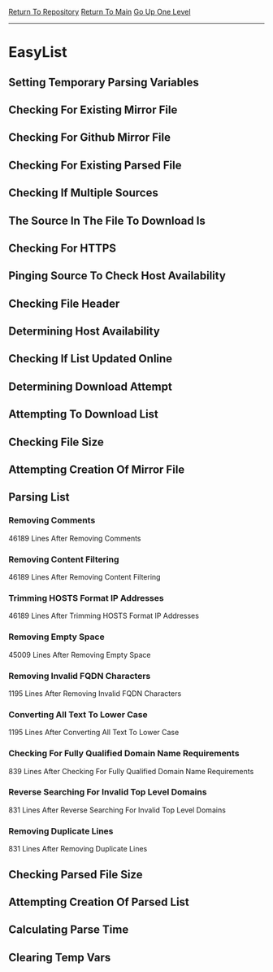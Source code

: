 [Return To Repository](https://github.com/deathbybandaid/piholeparser/)
[Return To Main](https://github.com/deathbybandaid/piholeparser/blob/master/RecentRunLogs/Mainlog.md)
[Go Up One Level](https://github.com/deathbybandaid/piholeparser/blob/master/RecentRunLogs/TopLevelScripts/30-Processing-External-Blacklists.md)
____________________________________
# EasyList
## Setting Temporary Parsing Variables
## Checking For Existing Mirror File
## Checking For Github Mirror File
## Checking For Existing Parsed File
## Checking If Multiple Sources
## The Source In The File To Download Is
## Checking For HTTPS
## Pinging Source To Check Host Availability
## Checking File Header
## Determining Host Availability
## Checking If List Updated Online
## Determining Download Attempt
## Attempting To Download List
## Checking File Size
## Attempting Creation Of Mirror File
## Parsing List
### Removing Comments
46189 Lines After Removing Comments
### Removing Content Filtering
46189 Lines After Removing Content Filtering
### Trimming HOSTS Format IP Addresses
46189 Lines After Trimming HOSTS Format IP Addresses
### Removing Empty Space
45009 Lines After Removing Empty Space
### Removing Invalid FQDN Characters
1195 Lines After Removing Invalid FQDN Characters
### Converting All Text To Lower Case
1195 Lines After Converting All Text To Lower Case
### Checking For Fully Qualified Domain Name Requirements
839 Lines After Checking For Fully Qualified Domain Name Requirements
### Reverse Searching For Invalid Top Level Domains
831 Lines After Reverse Searching For Invalid Top Level Domains
### Removing Duplicate Lines
831 Lines After Removing Duplicate Lines
## Checking Parsed File Size
## Attempting Creation Of Parsed List
## Calculating Parse Time
## Clearing Temp Vars
